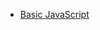 * [Basic JavaScript](https://github.com/DraciVik/freeCodeCamp-challenges/tree/master/Javascript-Algorithms-And-Data-Structures/Basic-JavaScript)
